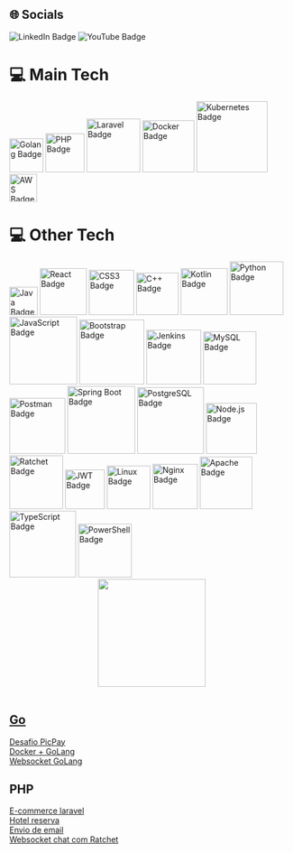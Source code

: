 <div>
  <h2>🌐 Socials</h2>
  <img src="https://img.shields.io/badge/LinkedIn-0A66C2?style=flat-square&logo=linkedin&logoColor=white" alt="LinkedIn Badge">
  <img src="https://img.shields.io/badge/YouTube-FF0000?style=flat-square&logo=youtube&logoColor=white" alt="YouTube Badge">
</div>
<div>
  <h1>💻 Main Tech</h1>
  <img src="https://img.shields.io/badge/Go-00ADD8?style=flat-square&logo=go&logoColor=white" alt="Golang Badge" width="60">
  <img src="https://img.shields.io/badge/PHP-777BB4?style=flat-square&logo=php&logoColor=white" alt="PHP Badge" width="69">
  <img src="https://img.shields.io/badge/Laravel-FF2D20?style=flat-square&logo=laravel&logoColor=white" alt="Laravel Badge" width="95">
  <img src="https://img.shields.io/badge/Docker-2496ED?style=flat-square&logo=docker&logoColor=white" alt="Docker Badge" width="92">
  <img src="https://img.shields.io/badge/Kubernetes-326CE5?style=flat-square&logo=kubernetes&logoColor=white" alt="Kubernetes Badge" width="126">
  <img src="https://img.shields.io/badge/AWS-232F3E?style=flat-square&logo=amazonaws&logoColor=white" alt="AWS Badge" width="49">
</div>
<div>
  <h1>💻 Other Tech</h1>
  <img src="https://img.shields.io/badge/Java-007396?style=flat-square&logo=java&logoColor=white" alt="Java Badge" width="50">
  <img src="https://img.shields.io/badge/React-61DAFB?style=flat-square&logo=react&logoColor=white" alt="React Badge" width="83">
  <img src="https://img.shields.io/badge/CSS3-1572B6?style=flat-square&logo=css3&logoColor=white" alt="CSS3 Badge" width="80">
  <img src="https://img.shields.io/badge/C++-00599C?style=flat-square&logo=c%2B%2B&logoColor=white" alt="C++ Badge" width="75">
  <img src="https://img.shields.io/badge/Kotlin-0095D5?style=flat-square&logo=kotlin&logoColor=white" alt="Kotlin Badge" width="83">
  <img src="https://img.shields.io/badge/Python-3776AB?style=flat-square&logo=python&logoColor=white" alt="Python Badge" width="95">
  <img src="https://img.shields.io/badge/JavaScript-F7DF1E?style=flat-square&logo=javascript&logoColor=black" alt="JavaScript Badge" width="120">
  <img src="https://img.shields.io/badge/Bootstrap-563D7C?style=flat-square&logo=bootstrap&logoColor=white" alt="Bootstrap Badge" width="115">
  <img src="https://img.shields.io/badge/Jenkins-D24939?style=flat-square&logo=jenkins&logoColor=white" alt="Jenkins Badge" width="97">
  <img src="https://img.shields.io/badge/MySQL-4479A1?style=flat-square&logo=mysql&logoColor=white" alt="MySQL Badge" width="94">
  <img src="https://img.shields.io/badge/Postman-FF6C37?style=flat-square&logo=postman&logoColor=white" alt="Postman Badge" width="99">
  <img src="https://img.shields.io/badge/Spring_Boot-6DB33F?style=flat-square&logo=spring-boot&logoColor=white" alt="Spring Boot Badge" width="120">
  <img src="https://img.shields.io/badge/PostgreSQL-336791?style=flat-square&logo=postgresql&logoColor=white" alt="PostgreSQL Badge" width="118">
  <img src="https://img.shields.io/badge/Node.js-339933?style=flat-square&logo=node.js&logoColor=white" alt="Node.js Badge" width="90">
  <img src="https://img.shields.io/badge/Ratchet-9B59B6?style=flat-square&logo=php&logoColor=white" alt="Ratchet Badge" width="95">
  <img src="https://img.shields.io/badge/JWT-000000?style=flat-square&logo=jsonwebtokens&logoColor=white" alt="JWT Badge" width="70">
  <img src="https://img.shields.io/badge/Linux-FCC624?style=flat-square&logo=linux&logoColor=black" alt="Linux Badge" width="77">
  <img src="https://img.shields.io/badge/Nginx-009639?style=flat-square&logo=nginx&logoColor=white" alt="Nginx Badge" width="80">
  <img src="https://img.shields.io/badge/Apache-D22128?style=flat-square&logo=apache&logoColor=white" alt="Apache Badge" width="93">
  <img src="https://img.shields.io/badge/TypeScript-007ACC?style=flat-square&logo=typescript&logoColor=white" alt="TypeScript Badge" width="118">
  <img src="https://img.shields.io/badge/PowerShell-5391FE?style=flat-square&logo=powershell&logoColor=white" alt="PowerShell Badge" width="95">
</div>

<div align="center">
  <a href="https://github.com/flitzso">
  <img height="191em" src="https://github-readme-stats.vercel.app/api/top-langs/?username=flitzso&layout=compact&langs_count=10&theme=dark"/>
  </div>
  <br />
</div>


<div>
  <h2>Go</h2>
  <a href="https://github.com/flitzso/picpay-desafio-backend-golang">Desafio PicPay</a> <br />
  <a href="https://github.com/flitzso/docker-golang">Docker + GoLang</a> <br />
  <a href="https://github.com/flitzso/websocket-golang">Websocket GoLang</a> <br />
</div>

<div>
  <h2>PHP</h2>
  <a href="https://github.com/flitzso/ecommerce-laravel">E-commerce laravel</a> <br />
  <a href="https://github.com/flitzso/hotel-reservation-laravel">Hotel reserva</a> <br />
  <a href="https://github.com/flitzso/email-php-mysql">Envio de email</a> <br />
  <a href="https://github.com/flitzso/websocket-php-ratchet-chat">Websocket chat com Ratchet</a> <br />
</div>
